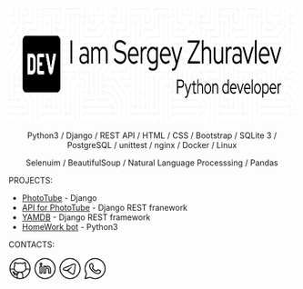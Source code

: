 <p align="center"><img src="https://github.com/geocrane/geocrane/blob/main/github-header-image-new.png" height='200'></p>
<p align="center">Python3 / Django / REST  API / HTML / CSS / Bootstrap / SQLite 3 / PostgreSQL / unittest / nginx / Docker / Linux</p>
<p align="center">Selenuim / BeautifulSoup / Natural Language Processsing / Pandas </p>

PROJECTS:
- [PhotoTube](https://github.com/geocrane/phototube) - Django
- [API for PhotoTube](https://github.com/geocrane/api_phototube) - Django REST franework
- [YAMDB](https://github.com/geocrane/api_yamdb) - Django REST framework
- [HomeWork bot](https://github.com/geocrane/homework_bot) - Python3


CONTACTS:  

[<img src='https://github.com/geocrane/geocrane/blob/main/icons8-github-fill.png' alt='github' height='40'>](https://github.com/geocrane) [<img src='https://github.com/geocrane/geocrane/blob/main/icons8-linkedin-fill.png' alt='linkedin' height='40'>](https://www.linkedin.com/in/geornd/)  [<img src='https://github.com/geocrane/geocrane/blob/main/icons8-telegram-fill.png' alt='telegram' height='40'>](https://t.me/studio55rnd)  [<img src='https://github.com/geocrane/geocrane/blob/main/icons8-whatsapp-fill.png' alt='whatsapp' height='40'>](https://wa.me/79508481025) 
